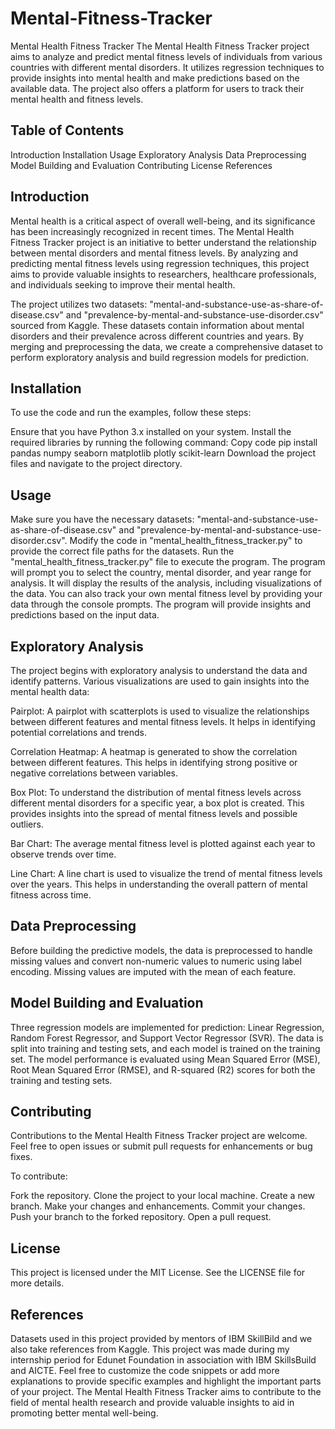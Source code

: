 # Mental-Fitness-Tracker
Mental Health Fitness Tracker
The Mental Health Fitness Tracker project aims to analyze and predict mental fitness levels of individuals from various countries with different mental disorders. It utilizes regression techniques to provide insights into mental health and make predictions based on the available data. The project also offers a platform for users to track their mental health and fitness levels.

## Table of Contents
Introduction
Installation
Usage
Exploratory Analysis
Data Preprocessing
Model Building and Evaluation
Contributing
License
References
## Introduction
Mental health is a critical aspect of overall well-being, and its significance has been increasingly recognized in recent times. The Mental Health Fitness Tracker project is an initiative to better understand the relationship between mental disorders and mental fitness levels. By analyzing and predicting mental fitness levels using regression techniques, this project aims to provide valuable insights to researchers, healthcare professionals, and individuals seeking to improve their mental health.

The project utilizes two datasets: "mental-and-substance-use-as-share-of-disease.csv" and "prevalence-by-mental-and-substance-use-disorder.csv" sourced from Kaggle. These datasets contain information about mental disorders and their prevalence across different countries and years. By merging and preprocessing the data, we create a comprehensive dataset to perform exploratory analysis and build regression models for prediction.

## Installation
To use the code and run the examples, follow these steps:

Ensure that you have Python 3.x installed on your system.
Install the required libraries by running the following command:
Copy code
pip install pandas numpy seaborn matplotlib plotly scikit-learn
Download the project files and navigate to the project directory.
## Usage
Make sure you have the necessary datasets: "mental-and-substance-use-as-share-of-disease.csv" and "prevalence-by-mental-and-substance-use-disorder.csv".
Modify the code in "mental_health_fitness_tracker.py" to provide the correct file paths for the datasets.
Run the "mental_health_fitness_tracker.py" file to execute the program.
The program will prompt you to select the country, mental disorder, and year range for analysis. It will display the results of the analysis, including visualizations of the data. You can also track your own mental fitness level by providing your data through the console prompts. The program will provide insights and predictions based on the input data.

## Exploratory Analysis
The project begins with exploratory analysis to understand the data and identify patterns. Various visualizations are used to gain insights into the mental health data:

Pairplot: A pairplot with scatterplots is used to visualize the relationships between different features and mental fitness levels. It helps in identifying potential correlations and trends.

Correlation Heatmap: A heatmap is generated to show the correlation between different features. This helps in identifying strong positive or negative correlations between variables.

Box Plot: To understand the distribution of mental fitness levels across different mental disorders for a specific year, a box plot is created. This provides insights into the spread of mental fitness levels and possible outliers.

Bar Chart: The average mental fitness level is plotted against each year to observe trends over time.


Line Chart: A line chart is used to visualize the trend of mental fitness levels over the years. This helps in understanding the overall pattern of mental fitness across time.

## Data Preprocessing
Before building the predictive models, the data is preprocessed to handle missing values and convert non-numeric values to numeric using label encoding. Missing values are imputed with the mean of each feature.

## Model Building and Evaluation
Three regression models are implemented for prediction: Linear Regression, Random Forest Regressor, and Support Vector Regressor (SVR). The data is split into training and testing sets, and each model is trained on the training set. The model performance is evaluated using Mean Squared Error (MSE), Root Mean Squared Error (RMSE), and R-squared (R2) scores for both the training and testing sets.

## Contributing
Contributions to the Mental Health Fitness Tracker project are welcome. Feel free to open issues or submit pull requests for enhancements or bug fixes.

To contribute:

Fork the repository.
Clone the project to your local machine.
Create a new branch.
Make your changes and enhancements.
Commit your changes.
Push your branch to the forked repository.
Open a pull request.
## License
This project is licensed under the MIT License. See the LICENSE file for more details.

## References
Datasets used in this project provided by mentors of IBM SkillBild and we also take references from Kaggle.
This project was made during my internship period for Edunet Foundation in association with IBM SkillsBuild and AICTE.
Feel free to customize the code snippets or add more explanations to provide specific examples and highlight the important parts of your project. The Mental Health Fitness Tracker aims to contribute to the field of mental health research and provide valuable insights to aid in promoting better mental well-being.
